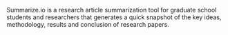 Summarize.io is a research article summarization tool for graduate school students and researchers that generates a quick snapshot of the key ideas, methodology, results and conclusion of research papers.
